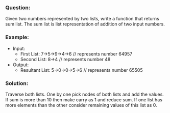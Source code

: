 ### Question:
Given two numbers represented by two lists, write a function that returns sum list. The sum list is list representation of addition of two input numbers.

### Example:
+ Input:
    - First List: 7->5->9->4->6 // represents number 64957
    - Second List: 8->4 // represents number 48
+ Output:
    - Resultant List: 5->0->0->5->6 // represents number 65505

### Solution:
Traverse both lists. One by one pick nodes of both lists and add the values. If sum is more than 10 then make carry as 1 and reduce sum. If one list has more elements than the other consider remaining values of this list as 0.
